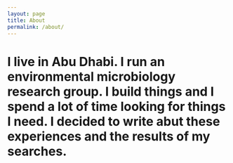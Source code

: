 ```yaml
---
layout: page
title: About
permalink: /about/
---
```


# I live in Abu Dhabi. I run an environmental microbiology research group. I build things and I spend a lot of time looking for things I need. I decided to write abut these experiences and the results of my searches.
